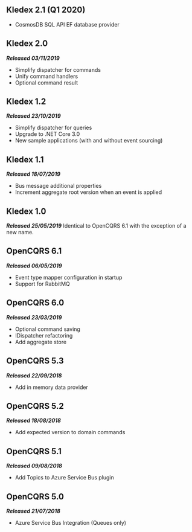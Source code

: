 ## Kledex 2.1 (Q1 2020)
- CosmosDB SQL API EF database provider 

## Kledex 2.0
_**Released 03/11/2019**_
- Simplify dispatcher for commands
- Unify command handlers
- Optional command result

## Kledex 1.2
_**Released 23/10/2019**_
- Simplify dispatcher for queries
- Upgrade to .NET Core 3.0
- New sample applications (with and without event sourcing)

## Kledex 1.1
_**Released 18/07/2019**_
- Bus message additional properties
- Increment aggregate root version when an event is applied

## Kledex 1.0
_**Released 25/05/2019**_
Identical to OpenCQRS 6.1 with the exception of a new name.

## OpenCQRS 6.1
_**Released 06/05/2019**_
- Event type mapper configuration in startup
- Support for RabbitMQ

## OpenCQRS 6.0
_**Released 23/03/2019**_
- Optional command saving
- IDispatcher refactoring
- Add aggregate store

## OpenCQRS 5.3
_**Released 22/09/2018**_
- Add in memory data provider

## OpenCQRS 5.2
_**Released 18/08/2018**_
- Add expected version to domain commands

## OpenCQRS 5.1
_**Released 09/08/2018**_
- Add Topics to Azure Service Bus plugin

## OpenCQRS 5.0
_**Released 21/07/2018**_
- Azure Service Bus Integration (Queues only)
